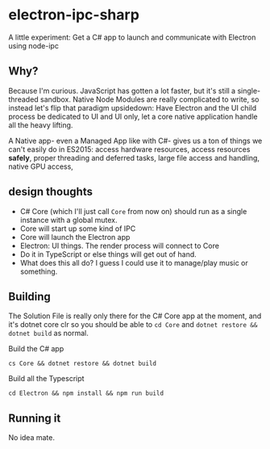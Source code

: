 # electron-ipc-sharp
A little experiment: Get a C# app to launch and communicate with Electron using node-ipc

## Why?
Because I'm curious.  JavaScript has gotten a lot faster, but it's still a single-threaded sandbox.  Native Node Modules are really complicated to write, so instead let's flip that paradigm upsidedown: Have Electron and the UI child process be dedicated to UI and UI only, let a core native application handle all the heavy lifting.

A Native app- even a Managed App like with C#- gives us a ton of things we can't easily do in ES2015: access hardware resources, access resources **safely**, proper threading and deferred tasks, large file access and handling, native GPU access,

## design thoughts
- C# Core (which I'll just call `Core` from now on) should run as a single instance with a global mutex.
- Core will start up some kind of IPC
- Core will launch the Electron app
- Electron: UI things.  The render process will connect to Core
- Do it in TypeScript or else things will get out of hand.
- What does this all do?  I guess I could use it to manage/play music or something.

## Building
The Solution File is really only there for the C# Core app at the moment, and it's dotnet core clr so you should be able to `cd Core` and `dotnet restore && dotnet build` as normal.

Build the C# app
```
cs Core && dotnet restore && dotnet build
```
Build all the Typescript
```
cd Electron && npm install && npm run build
```

## Running it
No idea mate.
